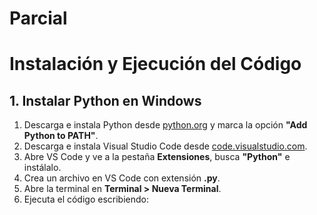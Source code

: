 # Parcial

# Instalación y Ejecución del Código

## 1. Instalar Python en Windows
1. Descarga e instala Python desde [python.org](https://www.python.org/) y marca la opción **"Add Python to PATH"**.
2. Descarga e instala Visual Studio Code desde [code.visualstudio.com](https://code.visualstudio.com/).
3. Abre VS Code y ve a la pestaña **Extensiones**, busca **"Python"** e instálalo.
4. Crea un archivo en VS Code con extensión **.py**.
5. Abre la terminal en **Terminal > Nueva Terminal**.
6. Ejecuta el código escribiendo:
